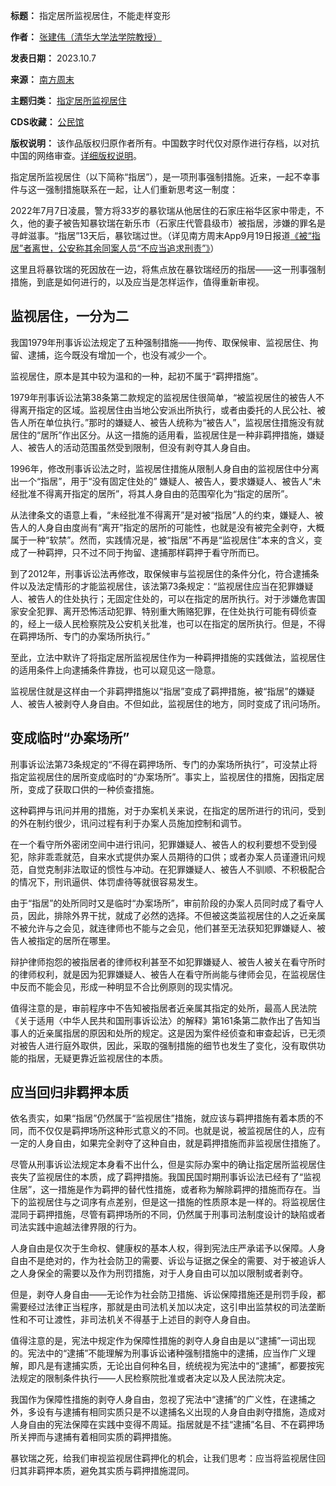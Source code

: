 

**标题：** 指定居所监视居住，不能走样变形  

**作者：** [张建伟（清华大学法学院教授）](https://chinadigitaltimes.net/space/南方周末)  

**发表日期：** 2023.10.7  

**来源：** [南方周末](https://web.archive.org/web/https://mp.weixin.qq.com/s/u5kkjex8pho2HqjcSFrz_g)  

**主题归类：** [指定居所监视居住](https://chinadigitaltimes.net/space/指定居所监视居住)  

**CDS收藏：** [公民馆](https://chinadigitaltimes.net/space/%E5%85%AC%E6%B0%91%E9%A6%86)  

**版权说明：** 该作品版权归原作者所有。中国数字时代仅对原作进行存档，以对抗中国的网络审查。[详细版权说明](https://chinadigitaltimes.net/chinese/copyright)。


指定居所监视居住（以下简称“指居”），是一项刑事强制措施。近来，一起不幸事件与这一强制措施联系在一起，让人们重新思考这一制度：


2022年7月7日凌晨，警方将33岁的暴钦瑞从他居住的石家庄裕华区家中带走，不久，他的妻子被告知暴钦瑞在新乐市（石家庄代管县级市）被指居，涉嫌的罪名是寻衅滋事。“指居”13天后，暴钦瑞过世。（详见南方周末App9月19日报道[《被“指居”者离世，公安称其余同案人员“不应当追求刑责”》](http://www.infzm.com/content/256978?from=wxt)）


这里且将暴钦瑞的死因放在一边，将焦点放在暴钦瑞经历的指居——这一刑事强制措施，到底是如何进行的，以及应当是怎样运作，值得重新审视。


**监视居住，一分为二** 
-------------


我国1979年刑事诉讼法规定了五种强制措施——拘传、取保候审、监视居住、拘留、逮捕，迄今既没有增加一个，也没有减少一个。


监视居住，原本是其中较为温和的一种，起初不属于“羁押措施”。


1979年刑事诉讼法第38条第二款规定的监视居住很简单，“被监视居住的被告人不得离开指定的区域。监视居住由当地公安派出所执行，或者由委托的人民公社、被告人所在单位执行。”那时的嫌疑人、被告人统称为“被告人”，监视居住措施没有就居住的“居所”作出区分。从这一措施的适用看，监视居住是一种非羁押措施，嫌疑人、被告人的活动范围虽然受到限制，但没有剥夺其人身自由。


1996年，修改刑事诉讼法之时，监视居住措施从限制人身自由的监视居住中分离出一个“指居”，用于“没有固定住处的” 嫌疑人、被告人，要求嫌疑人、被告人“未经批准不得离开指定的居所”，将其人身自由的范围窄化为“指定的居所”。


从法律条文的语意上看，“未经批准不得离开”是对被“指居”人的约束，嫌疑人、被告人的人身自由度尚有“离开”指定的居所的可能性，也就是没有被完全剥夺，大概属于一种“软禁”。然而，实践情况是，被“指居”不再是“监视居住”本来的含义，变成了一种羁押，只不过不同于拘留、逮捕那样羁押于看守所而已。


到了2012年，刑事诉讼法再修改，取保候审与监视居住的条件分化，符合逮捕条件以及法定情形的才能监视居住，该法第73条规定：“监视居住应当在犯罪嫌疑人、被告人的住处执行；无固定住处的，可以在指定的居所执行。对于涉嫌危害国家安全犯罪、离开恐怖活动犯罪、特别重大贿赂犯罪，在住处执行可能有碍侦查的，经上一级人民检察院及公安机关批准，也可以在指定的居所执行。但是，不得在羁押场所、专门的办案场所执行。”


至此，立法中默许了将指定居所监视居住作为一种羁押措施的实践做法，监视居住的适用条件上向逮捕条件靠拢，也可以窥见这一隐意。


监视居住就是这样由一个非羁押措施以“指居”变成了羁押措施，被“指居”的嫌疑人、被告人被剥夺人身自由。不但如此，监视居住的地方，同时变成了讯问场所。


**变成临时“办案场所”** 
--------------


刑事诉讼法第73条规定的“不得在羁押场所、专门的办案场所执行”，可没禁止将指定监视居住的居所变成临时的“办案场所”。事实上，监视居住的措施，因指定居所，变成了获取口供的一种侦查措施。


这种羁押与讯问并用的措施，对于办案机关来说，在指定的居所进行的讯问，受到的外在制约很少，讯问过程有利于办案人员施加控制和调节。


在一个看守所外密闭空间中进行讯问，犯罪嫌疑人、被告人的权利要想不受到侵犯，除非乖乖就范，自来水式提供办案人员期待的口供；或者办案人员谨遵讯问规范，自觉克制非法取证的惯性与冲动。在犯罪嫌疑人、被告人不驯顺、不积极配合的情况下，刑讯逼供、体罚虐待等就很容易发生。


由于“指居”的处所同时又是临时“办案场所”，审前阶段的办案人员同时成了看守人员，因此，排除外界干扰，就成了必然的选择。不但被这类监视居住的人之近亲属不被允许与之会见，就连律师也不能与之会见，他们甚至无法获知犯罪嫌疑人、被告人被指定的居所在哪里。


辩护律师抱怨的被指居者的律师权利甚至不如犯罪嫌疑人、被告人被关在看守所时的律师权利，就是因为犯罪嫌疑人、被告人在看守所尚能与律师会见，在监视居住中反而不能会见，形成一种明显不合比例原则的现实情况。


值得注意的是，审前程序中不告知被指居者近亲属其指定的处所，最高人民法院《关于适用〈中华人民共和国刑事诉讼法〉的解释》第161条第二款作出了告知当事人的近亲属指居的原因和处所的规定。这是因为案件经侦查和审查起诉，已无须对被告人进行庭外取供，因此，采取的强制措施的细节也发生了变化，没有取供功能的指居，无疑更靠近监视居住的本质。


**应当回归非羁押本质** 
-------------


依名责实，如果“指居”仍然属于“监视居住”措施，就应该与羁押措施有着本质的不同，而不仅仅是羁押场所这种形式意义的不同。也就是说，被监视居住的人，应有一定的人身自由，如果完全剥夺了这种自由，就是羁押措施而非监视居住措施了。


尽管从刑事诉讼法规定本身看不出什么，但是实际办案中的确让指定居所监视居住丧失了监视居住的本质，成了羁押措施。我国民国时期刑事诉讼法已经有了“监视住居”，这一措施是作为羁押的替代性措施，或者称为解除羁押的措施而存在。当下的监视居住与之词序有点差别，但是这一措施的性质原本是一样的。将监视居住混同于羁押措施，尽管有羁押场所的不同，仍然属于刑事司法制度设计的缺陷或者司法实践中逾越法律界限的行为。


人身自由是仅次于生命权、健康权的基本人权，得到宪法庄严承诺予以保障。人身自由不是绝对的，作为社会防卫的需要、诉讼与证据之保全的需要、对于被追诉人之人身保全的需要以及作为刑罚措施，对于人身自由可以加以限制或者剥夺。


但是，剥夺人身自由——无论作为社会防卫措施、诉讼保障措施还是刑罚手段，都需要经过法律正当程序，那就是由司法机关加以决定，这引申出监禁权的司法垄断性和不可让渡性，非司法机关不得基于上述目的剥夺人身自由。


值得注意的是，宪法中规定作为保障性措施的剥夺人身自由是以“逮捕”一词出现的。宪法中的“逮捕”不能理解为刑事诉讼诸种强制措施中的逮捕，应当作广义理解，即凡是有逮捕实质，无论出自何种名目，统统视为宪法中的“逮捕”，都要按宪法规定的限制条件执行——人民检察院批准或者决定以及人民法院决定。


我国作为保障性措施的剥夺人身自由，忽视了宪法中“逮捕”的广义性，在逮捕之外，多设有与逮捕有相同实质只是不以逮捕名义出现的人身自由剥夺措施，造成对人身自由的宪法保障在实践中变得不周延。指居就是不挂“逮捕”名目、不在羁押场所关押而与逮捕有着相同实质的羁押措施。


暴钦瑞之死，给我们审视监视居住羁押化的机会，让我们思考：应当将监视居住回归其非羁押本质，避免其实质与羁押措施混同。

